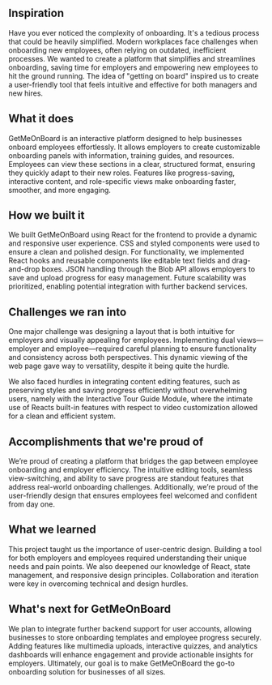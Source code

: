 ## Inspiration
Have you ever noticed the complexity of onboarding. It's a tedious process that could be heavily simplified. Modern workplaces face challenges when onboarding new employees, often relying on outdated, inefficient processes. We wanted to create a platform that simplifies and streamlines onboarding, saving time for employers and empowering new employees to hit the ground running. The idea of "getting on board" inspired us to create a user-friendly tool that feels intuitive and effective for both managers and new hires.

## What it does
GetMeOnBoard is an interactive platform designed to help businesses onboard employees effortlessly. It allows employers to create customizable onboarding panels with information, training guides, and resources. Employees can view these sections in a clear, structured format, ensuring they quickly adapt to their new roles. Features like progress-saving, interactive content, and role-specific views make onboarding faster, smoother, and more engaging.

## How we built it
We built GetMeOnBoard using React for the frontend to provide a dynamic and responsive user experience. CSS and styled components were used to ensure a clean and polished design. For functionality, we implemented React hooks and reusable components like editable text fields and drag-and-drop boxes. JSON handling through the Blob API allows employers to save and upload progress for easy management. Future scalability was prioritized, enabling potential integration with further backend services.

## Challenges we ran into
One major challenge was designing a layout that is both intuitive for employers and visually appealing for employees. Implementing dual views—employer and employee—required careful planning to ensure functionality and consistency across both perspectives. This dynamic viewing of the web page gave way to versatility, despite it being quite the hurdle. 

We also faced hurdles in integrating content editing features, such as preserving styles and saving progress efficiently without overwhelming users, namely with the Interactive Tour Guide Module, where the intimate use of Reacts built-in features with respect to video customization allowed for a clean and efficient system.

## Accomplishments that we're proud of
We’re proud of creating a platform that bridges the gap between employee onboarding and employer efficiency. The intuitive editing tools, seamless view-switching, and ability to save progress are standout features that address real-world onboarding challenges. Additionally, we’re proud of the user-friendly design that ensures employees feel welcomed and confident from day one.

## What we learned
This project taught us the importance of user-centric design. Building a tool for both employers and employees required understanding their unique needs and pain points. We also deepened our knowledge of React, state management, and responsive design principles. Collaboration and iteration were key in overcoming technical and design hurdles.

## What's next for GetMeOnBoard
We plan to integrate further backend support for user accounts, allowing businesses to store onboarding templates and employee progress securely. Adding features like multimedia uploads, interactive quizzes, and analytics dashboards will enhance engagement and provide actionable insights for employers. Ultimately, our goal is to make GetMeOnBoard the go-to onboarding solution for businesses of all sizes.
